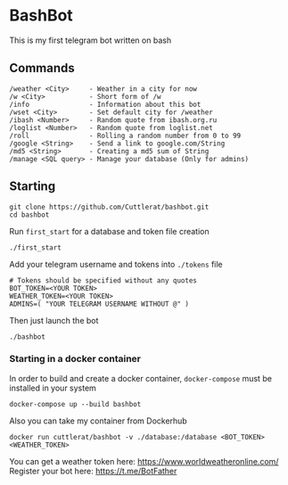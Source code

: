 # BashBot

This is my first telegram bot written on bash

## Commands

```
/weather <City>     - Weather in a city for now
/w <City>           - Short form of /w
/info               - Information about this bot  
/wset <City>        - Set default city for /weather
/ibash <Number>     - Random quote from ibash.org.ru
/loglist <Number>   - Random quote from loglist.net
/roll               - Rolling a random number from 0 to 99
/google <String>    - Send a link to google.com/String 
/md5 <String>       - Creating a md5 sum of String 
/manage <SQL query> - Manage your database (Only for admins)
```

## Starting

```
git clone https://github.com/Cuttlerat/bashbot.git
cd bashbot
```

Run `first_start` for a database and token file creation 

```
./first_start
```

Add your telegram username and tokens into `./tokens` file
```
# Tokens should be specified without any quotes
BOT_TOKEN=<YOUR TOKEN>
WEATHER_TOKEN=<YOUR TOKEN>
ADMINS=( "YOUR TELEGRAM USERNAME WITHOUT @" )
```

Then just launch the bot

```
./bashbot
```

### Starting in a docker container

In order to build and create a docker container, `docker-compose` must be installed in your system

```
docker-compose up --build bashbot 
```

Also you can take my container from Dockerhub

```
docker run cuttlerat/bashbot -v ./database:/database <BOT_TOKEN> <WEATHER_TOKEN>
```

You can get a weather token here: https://www.worldweatheronline.com/ <br>
Register your bot here: https://t.me/BotFather
